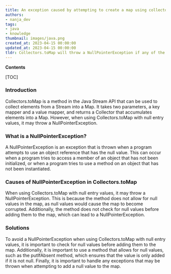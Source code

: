 ```yaml
---
title: An exception caused by attempting to create a map using collectors.tomap with null values for some of the entries
authors:
- nanja_dev
tags:
- java
- knowledge
thumbnail: images/java.png
created_at: 2023-04-15 00:00:00
updated_at: 2023-04-15 00:00:00
tldr: Collectors.toMap will throw a NullPointerException if any of the entry values are null.
---
```


**Contents**

[TOC]

### Introduction
Collectors.toMap is a method in the Java Stream API that can be used to collect elements from a Stream into a Map. It takes two parameters, a key mapper and a value mapper, and returns a Collector that accumulates elements into a Map. However, when using Collectors.toMap with null entry values, it may throw a NullPointerException.

### What is a NullPointerException?
A NullPointerException is an exception that is thrown when a program attempts to use an object reference that has the null value. This can occur when a program tries to access a member of an object that has not been initialized, or when a program tries to use a method on an object that has not been instantiated.

### Causes of NullPointerException in Collectors.toMap
When using Collectors.toMap with null entry values, it may throw a NullPointerException. This is because the method does not allow for null values in the map, as null values would cause the map to become corrupted. Additionally, the method does not check for null values before adding them to the map, which can lead to a NullPointerException.

### Solutions
To avoid a NullPointerException when using Collectors.toMap with null entry values, it is important to check for null values before adding them to the map. Additionally, it is important to use a method that allows for null values, such as the putIfAbsent method, which ensures that the value is only added if it is not null. Finally, it is important to handle any exceptions that may be thrown when attempting to add a null value to the map.
